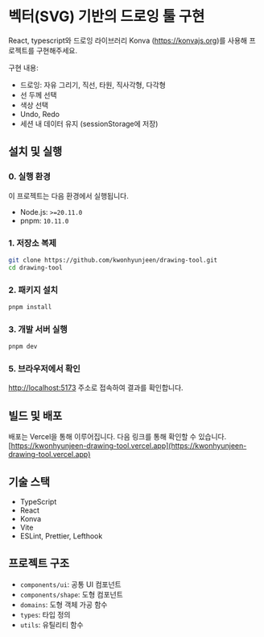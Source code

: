 # 벡터(SVG) 기반의 드로잉 툴 구현

React, typescript와 드로잉 라이브러리 Konva (https://konvajs.org)를 사용해 프로젝트를 구현해주세요.

구현 내용:

- 드로잉: 자유 그리기, 직선, 타원, 직사각형, 다각형
- 선 두께 선택
- 색상 선택
- Undo, Redo
- 세션 내 데이터 유지 (sessionStorage에 저장)

## 설치 및 실행

### 0. 실행 환경

이 프로젝트는 다음 환경에서 실행됩니다.

- Node.js: `>=20.11.0`
- pnpm: `10.11.0`

### 1. 저장소 복제

```bash
git clone https://github.com/kwonhyunjeen/drawing-tool.git
cd drawing-tool
```

### 2. 패키지 설치

```bash
pnpm install
```

### 3. 개발 서버 실행

```bash
pnpm dev
```

### 5. 브라우저에서 확인

[http://localhost:5173](http://localhost:5173) 주소로 접속하여 결과를 확인합니다.

## 빌드 및 배포

배포는 Vercel을 통해 이루어집니다. 다음 링크를 통해 확인할 수 있습니다.
[https://kwonhyunjeen-drawing-tool.vercel.app](https://kwonhyunjeen-drawing-tool.vercel.app)

## 기술 스택

- TypeScript
- React
- Konva
- Vite
- ESLint, Prettier, Lefthook

## 프로젝트 구조

- `components/ui`: 공통 UI 컴포넌트
- `components/shape`: 도형 컴포넌트
- `domains`: 도형 객체 가공 함수
- `types`: 타입 정의
- `utils`: 유틸리티 함수
